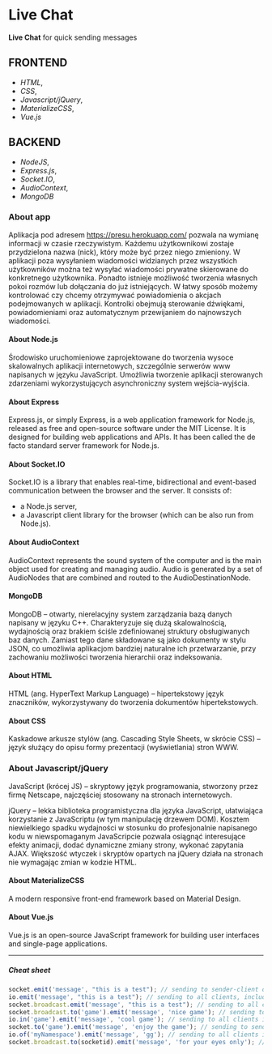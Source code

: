 # Live Chat

**Live Chat** for quick sending messages

## FRONTEND

- *HTML*,
- *CSS*,
- *Javascript/jQuery*,
- *MaterializeCSS*,
- *Vue.js*

## BACKEND

- *NodeJS*,
- *Express.js*,
- *Socket.IO*,
- *AudioContext*,
- *MongoDB*

### About app

Aplikacja pod adresem https://presu.herokuapp.com/ pozwala na wymianę informacji w czasie rzeczywistym. Każdemu użytkownikowi zostaje przydzielona nazwa (nick), który może być przez niego zmieniony. W aplikacji poza wysyłaniem wiadomości widzianych przez wszystkich użytkowników można też wysyłać wiadomości prywatne skierowane do konkretnego użytkownika. Ponadto istnieje możliwość tworzenia własnych pokoi rozmów lub dołączania do już istniejących. W łatwy sposób możemy kontrolować czy chcemy otrzymywać powiadomienia o akcjach podejmowanych w aplikacji. Kontrolki obejmują sterowanie dźwiękami, powiadomieniami oraz automatycznym przewijaniem do najnowszych wiadomości.

#### About Node.js

Środowisko uruchomieniowe zaprojektowane do tworzenia wysoce skalowalnych aplikacji internetowych, szczególnie serwerów www napisanych w języku JavaScript. Umożliwia tworzenie aplikacji sterowanych zdarzeniami wykorzystujących asynchroniczny system wejścia-wyjścia.

#### About Express

Express.js, or simply Express, is a web application framework for Node.js, released as free and open-source software under the MIT License. It is designed for building web applications and APIs. It has been called the de facto standard server framework for Node.js.

#### About Socket.IO

Socket.IO is a library that enables real-time, bidirectional and event-based communication between the browser and the server. It consists of:
- a Node.js server,
- a Javascript client library for the browser (which can be also run from Node.js).

#### About AudioContext

AudioContext represents the sound system of the computer and is the main object used for creating and managing audio. Audio is generated by a set of AudioNodes that are combined and routed to the AudioDestinationNode.

#### MongoDB

MongoDB – otwarty, nierelacyjny system zarządzania bazą danych napisany w języku C++. Charakteryzuje się dużą skalowalnością, wydajnością oraz brakiem ściśle zdefiniowanej struktury obsługiwanych baz danych. Zamiast tego dane składowane są jako dokumenty w stylu JSON, co umożliwia aplikacjom bardziej naturalne ich przetwarzanie, przy zachowaniu możliwości tworzenia hierarchii oraz indeksowania.

#### About HTML

HTML (ang. HyperText Markup Language) – hipertekstowy język znaczników, wykorzystywany do tworzenia dokumentów hipertekstowych.

#### About CSS

Kaskadowe arkusze stylów (ang. Cascading Style Sheets, w skrócie CSS) – język służący do opisu formy prezentacji (wyświetlania) stron WWW.

### About Javascript/jQuery

JavaScript (krócej JS) – skryptowy język programowania, stworzony przez firmę Netscape, najczęściej stosowany na stronach internetowych.

jQuery – lekka biblioteka programistyczna dla języka JavaScript, ułatwiająca korzystanie z JavaScriptu (w tym manipulację drzewem DOM). Kosztem niewielkiego spadku wydajności w stosunku do profesjonalnie napisanego kodu w niewspomaganym JavaScripcie pozwala osiągnąć interesujące efekty animacji, dodać dynamiczne zmiany strony, wykonać zapytania AJAX. Większość wtyczek i skryptów opartych na jQuery działa na stronach nie wymagając zmian w kodzie HTML.

#### About MaterializeCSS

A modern responsive front-end framework based on Material Design.

#### About Vue.js

Vue.js is an open-source JavaScript framework for building user interfaces and single-page applications.


------------

##### Cheat sheet

```javascript
socket.emit('message', "this is a test"); // sending to sender-client only
io.emit('message', "this is a test"); // sending to all clients, include sender
socket.broadcast.emit('message', "this is a test"); // sending to all clients except sender
socket.broadcast.to('game').emit('message', 'nice game'); // sending to all clients in 'game' room(channel) except sender
io.in('game').emit('message', 'cool game'); // sending to all clients in 'game' room(channel), include sender
socket.to('game').emit('message', 'enjoy the game'); // sending to sender client, only if they are in 'game' room(channel)
io.of('myNamespace').emit('message', 'gg'); // sending to all clients in namespace 'myNamespace', include sender
socket.broadcast.to(socketid).emit('message', 'for your eyes only'); // sending to individual socketid
```
